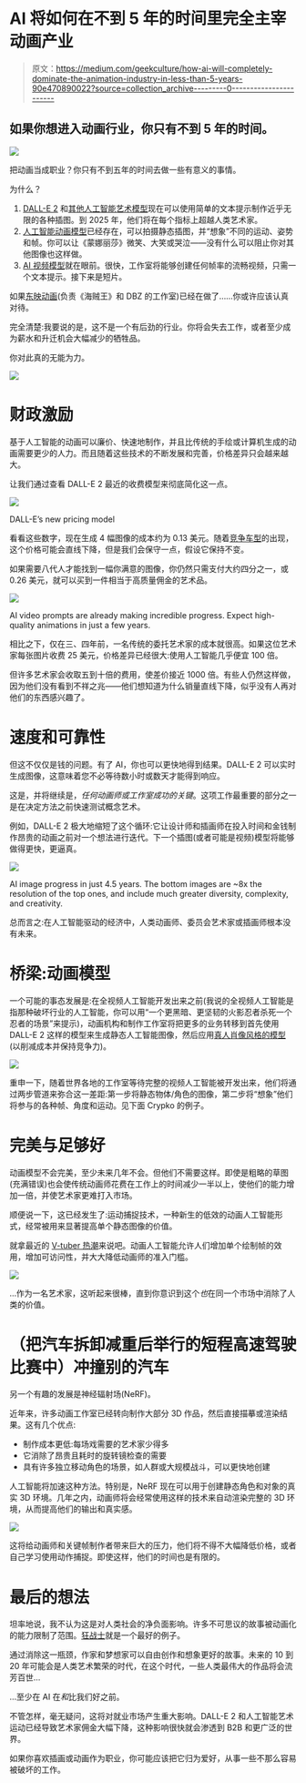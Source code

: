 # AI 将如何在不到 5 年的时间里完全主宰动画产业

> 原文：<https://medium.com/geekculture/how-ai-will-completely-dominate-the-animation-industry-in-less-than-5-years-90e470890022?source=collection_archive---------0----------------------->

## 如果你想进入动画行业，你只有不到 5 年的时间。

![](img/2077991f3880a5d6a65d22763f4dec25.png)

把动画当成职业？你只有不到五年的时间去做一些有意义的事情。

为什么？

1.  [DALL-E 2](https://openai.com/dall-e-2/) 和[其他人工智能艺术模型](https://stability.ai/#aboutus)现在可以使用简单的文本提示制作近乎无限的各种插图。到 2025 年，他们将在每个指标上超越人类艺术家。
2.  [人工智能动画模型](https://www.youtube.com/watch?v=SWI5KJvqIfg&t=9s)已经存在，可以拍摄静态插图，并“想象”不同的运动、姿势和帧。你可以让《蒙娜丽莎》微笑、大笑或哭泣——没有什么可以阻止你对其他图像也这样做。
3.  [AI 视频模型](https://plai.cs.ubc.ca/2022/05/20/flexible-diffusion-modeling-of-long-videos/)就在眼前。很快，工作室将能够创建任何帧率的流畅视频，只需一个文本提示。接下来是短片。

如果[东映动画](https://www.youtube.com/watch?v=_RM1zUrY1AQ)(负责《海贼王》和 DBZ 的工作室)已经在做了……你或许应该认真对待。

完全清楚:我要说的是，这不是一个有后劲的行业。你将会失去工作，或者至少成为薪水和升迁机会大幅减少的牺牲品。

你对此真的无能为力。

![](img/531d788baad9df8eb3350836442deb6f.png)

# 财政激励

基于人工智能的动画可以廉价、快速地制作，并且比传统的手绘或计算机生成的动画需要更少的人力。而且随着这些技术的不断发展和完善，价格差异只会越来越大。

让我们通过查看 DALL-E 2 最近的收费模型来彻底简化这一点。

![](img/49b9175342374332edeb89d2be205ae1.png)

DALL-E’s new pricing model

看看这些数字，现在生成 4 幅图像的成本约为 0.13 美元。随着[竞争车型](https://stability.ai/beta-signup-form)的出现，这个价格可能会直线下降，但是我们会保守一点，假设它保持不变。

如果需要八代人才能找到一幅你满意的图像，你仍然只需支付大约四分之一，或 0.26 美元，就可以买到一件相当于高质量佣金的艺术品。

![](img/8f38210cf77a10dfe9786935b1034120.png)

AI video prompts are already making incredible progress. Expect high-quality animations in just a few years.

相比之下，仅在三、四年前，一名传统的委托艺术家的成本就很高。如果这位艺术家每张图片收费 25 美元，价格差异已经很大:使用人工智能几乎便宜 100 倍。

但许多艺术家会收取五到十倍的费用，使差价接近 1000 倍。有些人仍然这样做，因为他们没有看到不祥之兆——他们想知道为什么销量直线下降，似乎没有人再对他们的东西感兴趣了。

# 速度和可靠性

但这不仅仅是钱的问题。有了 AI，你也可以更快地得到结果。DALL-E 2 可以实时生成图像，这意味着您不必等待数小时或数天才能得到响应。

这是，并将继续是，*任何动画师或工作室成功的关键*。这项工作最重要的部分之一是在决定方法之前快速测试概念艺术。

例如，DALL-E 2 极大地缩短了这个循环:它让设计师和插画师在投入时间和金钱制作昂贵的动画之前对一个想法进行迭代。下一个插图(或者可能是视频)模型将能够做得更快，更逼真。

![](img/261ae48a503e901502e92ec1eae42f28.png)

AI image progress in just 4.5 years. The bottom images are ~8x the resolution of the top ones, and include much greater diversity, complexity, and creativity.

总而言之:在人工智能驱动的经济中，人类动画师、委员会艺术家或插画师根本没有未来。

# 桥梁:动画模型

一个可能的事态发展是:在全视频人工智能开发出来之前(我说的全视频人工智能是指那种破坏行业的人工智能，你可以用“一个更黑暗、更坚韧的火影忍者杀死一个忍者的场景”来提示)，动画机构和制作工作室将把更多的业务转移到首先使用 DALL-E 2 这样的模型来生成静态人工智能图像，然后应用[真人肖像风格的模型](https://www.myheritage.com/deep-nostalgia)(以削减成本并保持竞争力)。

![](img/76f16277340ea1e8cec267988007eb39.png)

重申一下，随着世界各地的工作室等待完整的视频人工智能被开发出来，他们将通过两步管道来弥合这一差距:第一步将静态物体/角色的图像，第二步将“想象”他们将参与的各种帧、角度和运动。见下面 Crypko 的例子。

# 完美与足够好

动画模型不会完美，至少未来几年不会。但他们不需要这样。即使是粗略的草图(充满错误)也会使传统动画师花费在工作上的时间减少一半以上，使他们的能力增加一倍，并使艺术家更难打入市场。

顺便说一下，这已经发生了:运动捕捉技术，一种新生的低效的动画人工智能形式，经常被用来显著提高单个静态图像的价值。

就拿最近的 [V-tuber 热潮](https://en.wikipedia.org/wiki/VTuber)来说吧。动画人工智能允许人们增加单个绘制帧的效用，增加可访问性，并大大降低动画师的准入门槛。

![](img/59bddffc4024d60ed97eb5e89dfa6f1a.png)

…作为一名艺术家，这听起来很棒，直到你意识到这个*也*在同一个市场中消除了人类的价值。

# （把汽车拆卸减重后举行的短程高速驾驶比赛中）冲撞别的汽车

另一个有趣的发展是神经辐射场(NeRF)。

近年来，许多动画工作室已经转向制作大部分 3D 作品，然后直接描摹或渲染结果。这有几个优点:

*   制作成本更低:每场戏需要的艺术家少得多
*   它消除了昂贵且耗时的旋转镜检查的需要
*   具有许多独立移动角色的场景，如人群或大规模战斗，可以更快地创建

人工智能将加速这种方法。特别是，NeRF 现在可以用于创建静态角色和对象的真实 3D 环境。几年之内，动画师将会经常使用这样的技术来自动渲染完整的 3D 环境，从而提高他们的输出和真实感。

![](img/07f478764745735f90330d6c7a5ed233.png)

这将给动画师和关键帧制作者带来巨大的压力，他们将不得不大幅降低价格，或者自己学习使用动作捕捉。即使这样，他们的时间也是有限的。

# 最后的想法

坦率地说，我不认为这是对人类社会的净负面影响。许多不可思议的故事被动画化的能力限制了范围。[狂战士](https://en.wikipedia.org/wiki/Berserk_(manga))就是一个最好的例子。

通过消除这一瓶颈，作家和梦想家可以自由创作和想象更好的故事。未来的 10 到 20 年可能会是人类艺术繁荣的时代，在这个时代，一些人类最伟大的作品将会流芳百世…

…至少在 AI 在*和*比我们好之前。

不管怎样，毫无疑问，这将对就业市场产生重大影响。DALL-E 2 和人工智能艺术运动已经导致艺术家佣金大幅下降，这种影响很快就会渗透到 B2B 和更广泛的世界。

如果你喜欢插画或动画作为职业，你可能应该把它归为爱好，从事一些不那么容易被破坏的工作。